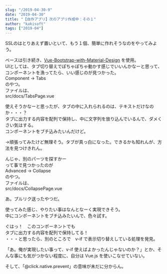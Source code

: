 ```yaml
---
slug: "/2019-04-30-9"
date: "2019-04-30"
title: "【自作アプリ】次のアプリ作成中：その１"
author: "kakisoft"
tags: ["2019-04"]
---
```

SSLのはとりあえず置いといて、もう１個、簡単に作れそうなのをやってみよう。  

ベースは引き続き、[Vue-Bootstrap-with-Material-Design](https://github.com/mdbootstrap/Vue-Bootstrap-with-Material-Design) を使用。  
UIとしては、タブ切り替えでぽちゃぽちゃ動かす感じでいいんかなーと思って、コンポーネントを漁ってたら、いい感じのが見つかった。  
Component -> Tabs  
のやつ。  
ファイルは、  
src/docs/TabsPage.vue  

使えそうかなーと思ったが、タブの中に入れられるのは、テキストだけなのか・・・？  
タブに出力する内容を配列で保持し、中に文字列を放り込んでいるんで、ダメくさい気はする。  
コンポーネントをブチ込みたいんだけど。  

→頑張ってみたけど無理そう。タブが真っ白になった。できるかも知れんが、方法を見つけきれん。  


んじゃ、別のパーツを探すかー  
って事で見つかったのが  
Advanced  -> Collapse  
のやつ。  
ファイルは、  
src/docs/CollapsePage.vue  

あ。プルリク送ったやつだ。  

使ってみた感じ、やりたい事はなんとなーく実現できそう。  
中にコンポーネントをブチ込みたいんで、色々試す。  

ぐはっ！　このコンポーネントでも  
タブに出力する内容を配列で保持してる！  
・・・と思ったら、別のところで　v-if で表示切り替えしている処理を発見。  

「あ。俺が実現したい事って、v-if 使えばよかったんじゃないのか？」とか、そんな事にも気がつかない程度に、自分は Vue.js を使いこなせていない。  

そして、「@click.native.prevent」の意味が未だに分からん。  

